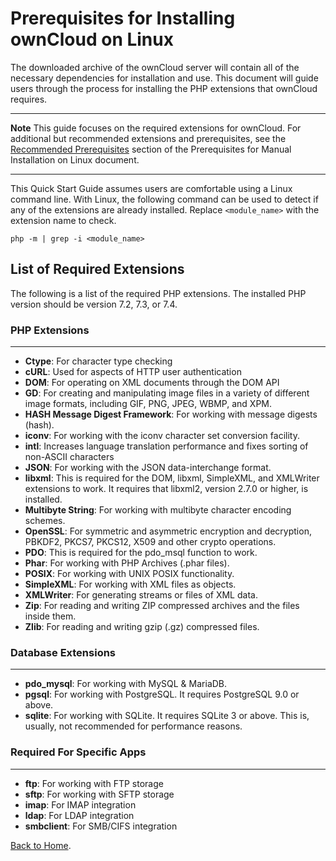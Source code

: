 # Prerequisites for Installing ownCloud on Linux

The downloaded archive of the ownCloud server will contain all of the necessary dependencies for installation and use. This document will guide users through the process for installing the PHP extensions that ownCloud requires.

----
**Note** This guide focuses on the required extensions for ownCloud. For additional but recommended extensions and prerequisites, see the [Recommended Prerequisites](https://doc.owncloud.org/server/10.6/admin_manual/installation/manual_installation/manual_installation_prerequisites.html#recommended-prerequisites) section of the Prerequisites for Manual Installation on Linux document.

----

This Quick Start Guide assumes users are comfortable using a Linux command line. With Linux, the following command can be used to detect if any of the extensions are already installed. Replace `<module_name>` with the extension name to check.

    php -m | grep -i <module_name>

## List of Required Extensions

The following is a list of the required PHP extensions. The installed PHP version should be version 7.2, 7.3, or 7.4.
### PHP Extensions
----

* **Ctype**: For character type checking
* **cURL**: Used for aspects of HTTP user authentication
* **DOM**: For operating on XML documents through the DOM API
* **GD**: For creating and manipulating image files in a variety of different image formats, including GIF, PNG, JPEG, WBMP, and XPM.
* **HASH Message Digest Framework**: For working with message digests (hash).
* **iconv**: For working with the iconv character set conversion facility.
* **intl**: Increases language translation performance and fixes sorting of non-ASCII characters
* **JSON**: For working with the JSON data-interchange format.
* **libxml**: This is required for the DOM, libxml, SimpleXML, and XMLWriter extensions to work. It requires that libxml2, version 2.7.0 or higher, is installed.
* **Multibyte String**: For working with multibyte character encoding schemes.
* **OpenSSL**: For symmetric and asymmetric encryption and decryption, PBKDF2, PKCS7, PKCS12, X509 and other crypto operations.
* **PDO**: This is required for the pdo_msql function to work.
* **Phar**: For working with PHP Archives (.phar files).
* **POSIX**: For working with UNIX POSIX functionality.
* **SimpleXML**: For working with XML files as objects.
* **XMLWriter**: For generating streams or files of XML data.
* **Zip**: For reading and writing ZIP compressed archives and the files inside them.
* **Zlib**: For reading and writing gzip (.gz) compressed files.

### Database Extensions
----

* **pdo_mysql**: For working with MySQL & MariaDB.
* **pgsql**: For working with PostgreSQL. It requires PostgreSQL 9.0 or above.
* **sqlite**: For working with SQLite. It requires SQLite 3 or above. This is, usually, not recommended for performance reasons.

### Required For Specific Apps
----

* **ftp**: For working with FTP storage
* **sftp**: For working with SFTP storage
* **imap**: For IMAP integration
* **ldap**: For LDAP integration
* **smbclient**: For SMB/CIFS integration

[Back to Home](index.md).